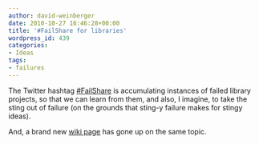 ```yaml
---
author: david-weinberger
date: 2010-10-27 16:46:28+00:00
title: '#FailShare for libraries'
wordpress_id: 439
categories:
- Ideas
tags:
- failures
---
```


The Twitter hashtag [#FailShare](http://twitter.com/#!/search?q=%23failshare) is accumulating instances of failed library projects, so that we can learn from them, and also, I imagine, to take the sting out of failure (on the grounds that sting-y failure makes for stingy ideas).

And, a brand new [wiki page](http://failbrary.org/index.php?title=Main_Page) has gone up on the same topic.


